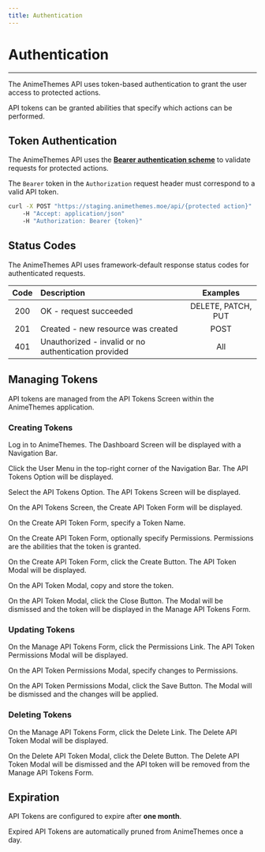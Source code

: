 ```yaml
---
title: Authentication
---
```


# Authentication

---

The AnimeThemes API uses token-based authentication to grant the user access to protected actions.

API tokens can be granted abilities that specify which actions can be performed.

## Token Authentication

The AnimeThemes API uses the [**Bearer authentication scheme**](https://www.rfc-editor.org/rfc/rfc6750.html) to validate requests for protected actions.

The `Bearer` token in the `Authorization` request header must correspond to a valid API token.

```sh
curl -X POST "https://staging.animethemes.moe/api/{protected action}"
    -H "Accept: application/json"
    -H "Authorization: Bearer {token}"
```

## Status Codes

The AnimeThemes API uses framework-default response status codes for authenticated requests.

| Code | Description                                          | Examples           |
| :--: | :--------------------------------------------------- | :----------------: |
| 200  | OK - request succeeded                               | DELETE, PATCH, PUT |
| 201  | Created - new resource was created                   | POST               |
| 401  | Unauthorized - invalid or no authentication provided | All                |

## Managing Tokens

API tokens are managed from the API Tokens Screen within the AnimeThemes application.

### Creating Tokens

Log in to AnimeThemes. The Dashboard Screen will be displayed with a Navigation Bar.

Click the User Menu in the top-right corner of the Navigation Bar. The API Tokens Option will be displayed.

Select the API Tokens Option. The API Tokens Screen will be displayed.

On the API Tokens Screen, the Create API Token Form will be displayed.

On the Create API Token Form, specify a Token Name.

On the Create API Token Form, optionally specify Permissions. Permissions are the abilities that the token is granted.

On the Create API Token Form, click the Create Button. The API Token Modal will be displayed.

On the API Token Modal, copy and store the token.

On the API Token Modal, click the Close Button. The Modal will be dismissed and the token will be displayed in the Manage API Tokens Form.

### Updating Tokens

On the Manage API Tokens Form, click the Permissions Link. The API Token Permissions Modal will be displayed.

On the API Token Permissions Modal, specify changes to Permissions.

On the API Token Permissions Modal, click the Save Button. The Modal will be dismissed and the changes will be applied.

### Deleting Tokens

On the Manage API Tokens Form, click the Delete Link. The Delete API Token Modal will be displayed.

On the Delete API Token Modal, click the Delete Button. The Delete API Token Modal will be dismissed and the API token will be removed from the Manage API Tokens Form.

## Expiration

API Tokens are configured to expire after **one month**.

Expired API Tokens are automatically pruned from AnimeThemes once a day.